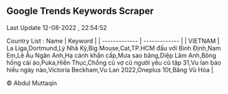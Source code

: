 

## Google Trends Keywords Scraper 
 
Last Update 12-08-2022 , 22:54:52

Country List :
 Name  | Keyword |
| ------------- | ------------- |
| VIETNAM | La Liga,Dortmund,Lý Nhã Kỳ,Big Mouse,Cat,TP.HCM đấu với Bình Định,Nam Em,Lê Âu Ngân Anh,Hạ cánh khẩn cấp,Mưa sao băng,Diệp Lâm Anh,Bông hồng cài áo,Puka,Hiền Thục,Chồng cũ vợ cũ người yêu cũ tập 31,Vu lan báo hiếu ngày nào,Victoria Beckham,Vu Lan 2022,Oneplus 10t,Băng Vũ Hỏa |



© Abdul Muttaqin 
